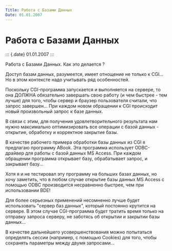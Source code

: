 ```yaml
---
Title: Работа с Базами Данных
Date: 01.01.2007
---
```



Работа с Базами Данных
======================

::: {.date}
01.01.2007
:::

Работа с Базами Данных. Как это делается ?

Доступ базам данных, разумеется, имеет отнощение не только к CGI\... Но
в этом контексте надо учитывать ряд особенностей.

 

Поскольку CGI-программа запускается и выполняется на сервере, то она
ДОЛЖНА обязательно завершать свою работу (и чем быстрее - тем лучше) для
того, чтобы сервер и браузер пользователя считали, что запрос
завершен\... При каждом новом обращении к CGI происходит новый
произвольный запрос к базе данных.

 

В связи с этим, для получения удовлетворительного результата нам нужно
максимально оптимизировать все операции с базой данных - открытие,
обработку и корректное закрытие базы.

 

В качестве рабочего примера обработки базы данных из CGI я предлагаю
программу ABook. Эта программа использует ODBC-драйвер для работы с
базой данных MS Access. При каждом обращении программа открывает базу,
обрабатывает запрос, и закрывает базу\...

 

Хотя я и не тестировал эту программу на больших базах данных, но хочу
заметить, что в любом случае открытие базы данных MS Access с помощью
ODBC производится несравненно быстрее, чем при использовании BDE!

 

Для более серьезных применений несомненно лучше будет использовать
\"сервер баз данных\", который постоянно крутится на сервере. В этом
случае CGI-программа будет тратить время только на отправку запроса
серверу, не заботясь об открытии и закрытии базы данных\...

 

В качестве дальнейшего усовершенствования можно попытаться определять
сессии (например, с помощью Cookies) для того, чтобы сохранять параметры
между двумя запросами\...
